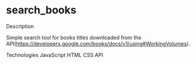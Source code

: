 # search_books

Description

Simple search tool for books titles downloaded from the API(https://developers.google.com/books/docs/v1/using#WorkingVolumes).

Technologies
    JavaScript
    HTML
    CSS
    API

